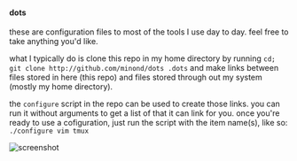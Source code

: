 #### dots

these are configuration files to most of the tools I use day to day. feel free
to take anything you'd like.

what I typically do is clone this repo in my home directory by running
`cd; git clone http://github.com/minond/dots .dots` and make links between
files stored in here (this repo) and files stored through out my system (mostly
my home directory).

the `configure` script in the repo can be used to create those links. you can
run it without arguments to get a list of that it can link for you. once you're
ready to use a cofiguration, just run the script with the item name(s), like
so: `./configure vim tmux`

![screenshot](http://i.imgur.com/uoFp4gu.png)
